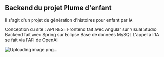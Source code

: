 ## Backend du projet Plume d'enfant

Il s'agit d'un projet de génération d'histoires pour enfant par IA

Conception du site : API REST
  Frontend fait avec Angular sur Visual Studio
  Backend fait avec Spring sur Eclipse
  Base de donneés MySQL
  L'appel à l'IA se fait via l'API de OpenAI

![Uploading image.png…]()
